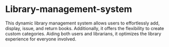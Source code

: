 # Library-management-system
This dynamic library management system allows users to effortlessly add, display, issue, and return books. Additionally, it offers the flexibility to create custom categories. Aiding both users and librarians, it optimizes the library experience for everyone involved.
